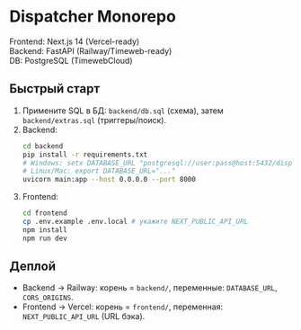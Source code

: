 # Dispatcher Monorepo
Frontend: Next.js 14 (Vercel-ready)  
Backend: FastAPI (Railway/Timeweb-ready)  
DB: PostgreSQL (TimewebCloud)

## Быстрый старт
1) Примените SQL в БД: `backend/db.sql` (схема), затем `backend/extras.sql` (триггеры/поиск).
2) Backend:
   ```bash
   cd backend
   pip install -r requirements.txt
   # Windows: setx DATABASE_URL "postgresql://user:pass@host:5432/dispatcher"
   # Linux/Mac: export DATABASE_URL="..."
   uvicorn main:app --host 0.0.0.0 --port 8000
   ```
3) Frontend:
   ```bash
   cd frontend
   cp .env.example .env.local # укажите NEXT_PUBLIC_API_URL
   npm install
   npm run dev
   ```

## Деплой
- Backend → Railway: корень = `backend/`, переменные: `DATABASE_URL`, `CORS_ORIGINS`.
- Frontend → Vercel: корень = `frontend/`, переменная: `NEXT_PUBLIC_API_URL` (URL бэка). 